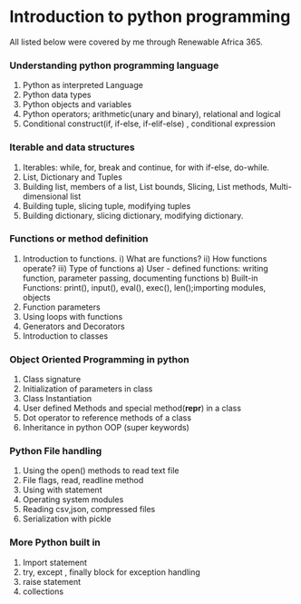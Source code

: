 # Introduction to python programming
All listed below were covered by me through Renewable Africa 365.

### Understanding python programming language
1. Python as interpreted Language
1. Python data types
1. Python objects and variables
1. Python operators; arithmetic(unary and binary), relational and logical
1. Conditional construct(if, if-else, if-elif-else) , conditional expression
### Iterable and data structures
1. Iterables: while, for, break and continue, for with if-else, do-while.
1. List, Dictionary and Tuples
1. Building list, members of a list, List bounds, Slicing, List methods, Multi-dimensional list
1. Building tuple, slicing tuple, modifying tuples
1. Building dictionary, slicing dictionary, modifying dictionary.
### Functions or method definition
1. Introduction to functions.
   i)  What are functions?
  ii) How functions operate?
  iii) Type of functions
       a) User - defined functions: writing function, parameter passing, documenting functions
       b) Built-in Functions: print(), input(), eval(), exec(), len();importing modules, objects
1. Function parameters
1. Using loops with functions
1. Generators and Decorators
1. Introduction to classes
### Object Oriented Programming in python
1. Class signature
1. Initialization of parameters in class 
1. Class Instantiation
1. User defined Methods  and special method(__repr__) in a class
1. Dot operator to reference methods of a class
1. Inheritance in python OOP (super keywords)
### Python File handling
1. Using the open() methods to read text file
1. File flags, read, readline method
1. Using with statement
1. Operating system modules
1. Reading csv,json, compressed files
1. Serialization with pickle
### More Python built in 
1. Import statement
1. try, except , finally block for exception handling
1. raise statement
1. collections
